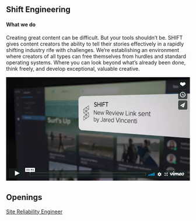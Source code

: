 ## Shift Engineering

#### What we do

Creating great content can be difficult. But your tools shouldn’t be. SHIFT gives content creators the ability to tell their stories effectively in a rapidly shifting industry rife with challenges. We’re establishing an environment where creators of all types can free themselves from hurdles and standard operating systems. Where you can look beyond what’s already been done, think freely, and develop exceptional, valuable creative.

[![Shift preview](video-posterframe.png)](https://player.vimeo.com/video/263275143?badge=0&byline=0&portrait=0&title=0 "Video Title")

## Openings
[Site Reliability Engineer](description-sre.md)
